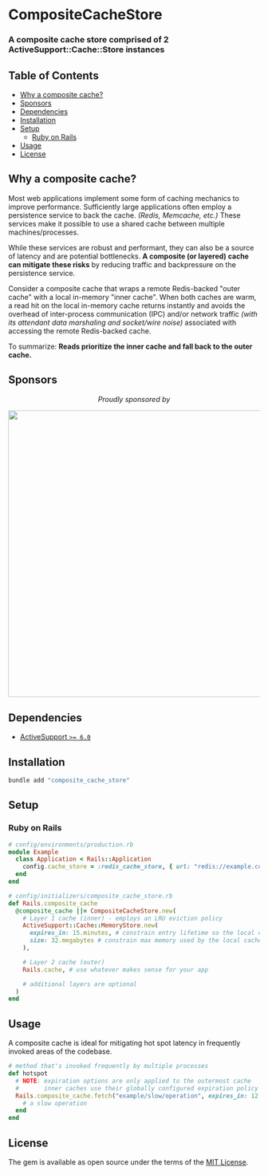 # CompositeCacheStore

### A composite cache store comprised of 2 ActiveSupport::Cache::Store instances

<!-- Tocer[start]: Auto-generated, don't remove. -->

## Table of Contents

  - [Why a composite cache?](#why-a-composite-cache)
  - [Sponsors](#sponsors)
  - [Dependencies](#dependencies)
  - [Installation](#installation)
  - [Setup](#setup)
    - [Ruby on Rails](#ruby-on-rails)
  - [Usage](#usage)
  - [License](#license)

<!-- Tocer[finish]: Auto-generated, don't remove. -->

## Why a composite cache?

Most web applications implement some form of caching mechanics to improve performance.
Sufficiently large applications often employ a persistence service to back the cache.
_(Redis, Memcache, etc.)_ These services make it possible to use a shared cache between multiple machines/processes.

While these services are robust and performant, they can also be a source of latency and are potential bottlenecks.
__A composite (or layered) cache can mitigate these risks__
by reducing traffic and backpressure on the persistence service.

Consider a composite cache that wraps a remote Redis-backed "outer cache" with a local in-memory "inner cache".
When both caches are warm, a read hit on the local in-memory cache returns instantly and avoids the overhead of
inter-process communication (IPC) and/or network traffic _(with its attendant data marshaling and socket/wire noise)_
associated with accessing the remote Redis-backed cache.

To summarize: __Reads prioritize the inner cache and fall back to the outer cache.__

## Sponsors

<p align="center">
  <em>Proudly sponsored by</em>
</p>
<p align="center">
  <a href="https://www.clickfunnels.com?utm_source=hopsoft&utm_medium=open-source&utm_campaign=composite_cache_store">
    <img src="https://images.clickfunnel.com/uploads/digital_asset/file/176632/clickfunnels-dark-logo.svg" width="575" />
  </a>
</p>

## Dependencies

- [ActiveSupport `>= 6.0`](https://github.com/rails/rails/tree/main/activesupport)

## Installation

```sh
bundle add "composite_cache_store"
```

## Setup

### Ruby on Rails

```ruby
# config/environments/production.rb
module Example
  class Application < Rails::Application
    config.cache_store = :redis_cache_store, { url: "redis://example.com:6379/1" }
  end
end
```

```ruby
# config/initializers/composite_cache_store.rb
def Rails.composite_cache
  @composite_cache ||= CompositeCacheStore.new(
    # Layer 1 cache (inner) - employs an LRU eviction policy
    ActiveSupport::Cache::MemoryStore.new(
      expires_in: 15.minutes, # constrain entry lifetime so the local cache doesn't drift out of sync
      size: 32.megabytes # constrain max memory used by the local cache
    ),

    # Layer 2 cache (outer)
    Rails.cache, # use whatever makes sense for your app

    # additional layers are optional
  )
end
```

## Usage

A composite cache is ideal for mitigating hot spot latency in frequently invoked areas of the codebase.

```ruby
# method that's invoked frequently by multiple processes
def hotspot
  # NOTE: expiration options are only applied to the outermost cache
  #       inner caches use their globally configured expiration policy
  Rails.composite_cache.fetch("example/slow/operation", expires_in: 12.hours) do
    # a slow operation
  end
end
```

## License

The gem is available as open source under the terms of the [MIT License](https://opensource.org/licenses/MIT).
